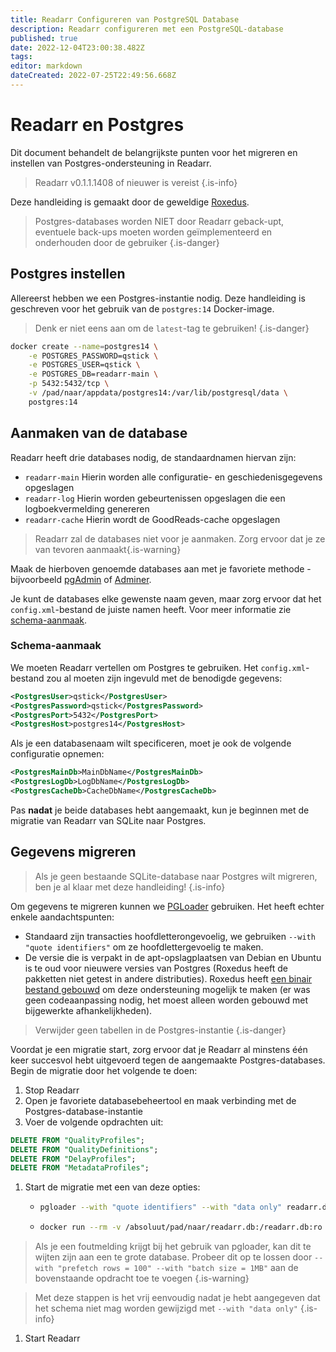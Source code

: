 ```yaml
---
title: Readarr Configureren van PostgreSQL Database
description: Readarr configureren met een PostgreSQL-database
published: true
date: 2022-12-04T23:00:38.482Z
tags: 
editor: markdown
dateCreated: 2022-07-25T22:49:56.668Z
---
```


# Readarr en Postgres

Dit document behandelt de belangrijkste punten voor het migreren en instellen van Postgres-ondersteuning in Readarr.

> Readarr v0.1.1.1408 of nieuwer is vereist
{.is-info}

Deze handleiding is gemaakt door de geweldige [Roxedus](https://github.com/Roxedus).

> Postgres-databases worden NIET door Readarr geback-upt, eventuele back-ups moeten worden geïmplementeerd en onderhouden door de gebruiker
{.is-danger}

## Postgres instellen

Allereerst hebben we een Postgres-instantie nodig. Deze handleiding is geschreven voor het gebruik van de `postgres:14` Docker-image.

> Denk er niet eens aan om de `latest`-tag te gebruiken! {.is-danger}

```bash
docker create --name=postgres14 \
    -e POSTGRES_PASSWORD=qstick \
    -e POSTGRES_USER=qstick \
    -e POSTGRES_DB=readarr-main \
    -p 5432:5432/tcp \
    -v /pad/naar/appdata/postgres14:/var/lib/postgresql/data \
    postgres:14
```

## Aanmaken van de database

Readarr heeft drie databases nodig, de standaardnamen hiervan zijn:

- `readarr-main`   Hierin worden alle configuratie- en geschiedenisgegevens opgeslagen
- `readarr-log`    Hierin worden gebeurtenissen opgeslagen die een logboekvermelding genereren
- `readarr-cache`    Hierin wordt de GoodReads-cache opgeslagen

> Readarr zal de databases niet voor je aanmaken. Zorg ervoor dat je ze van tevoren aanmaakt{.is-warning}

Maak de hierboven genoemde databases aan met je favoriete methode - bijvoorbeeld [pgAdmin](https://www.pgadmin.org/) of [Adminer](https://www.adminer.org/).

Je kunt de databases elke gewenste naam geven, maar zorg ervoor dat het `config.xml`-bestand de juiste namen heeft. Voor meer informatie zie [schema-aanmaak](/readarr/postgres-setup#schema-creation).

### Schema-aanmaak

We moeten Readarr vertellen om Postgres te gebruiken. Het `config.xml`-bestand zou al moeten zijn ingevuld met de benodigde gegevens:

```xml
<PostgresUser>qstick</PostgresUser>
<PostgresPassword>qstick</PostgresPassword>
<PostgresPort>5432</PostgresPort>
<PostgresHost>postgres14</PostgresHost>
```

Als je een databasenaam wilt specificeren, moet je ook de volgende configuratie opnemen:

```xml
<PostgresMainDb>MainDbName</PostgresMainDb>
<PostgresLogDb>LogDbName</PostgresLogDb>
<PostgresCacheDb>CacheDbName</PostgresCacheDb>
```

Pas **nadat** je beide databases hebt aangemaakt, kun je beginnen met de migratie van Readarr van SQLite naar Postgres.

## Gegevens migreren

> Als je geen bestaande SQLite-database naar Postgres wilt migreren, ben je al klaar met deze handleiding! {.is-info}

Om gegevens te migreren kunnen we [PGLoader](https://github.com/dimitri/pgloader) gebruiken. Het heeft echter enkele aandachtspunten:

- Standaard zijn transacties hoofdletterongevoelig, we gebruiken `--with "quote identifiers"` om ze hoofdlettergevoelig te maken.
- De versie die is verpakt in de apt-opslagplaatsen van Debian en Ubuntu is te oud voor nieuwere versies van Postgres (Roxedus heeft de pakketten niet getest in andere distributies).
  Roxedus heeft [een binair bestand gebouwd](https://github.com/Roxedus/Pgloader-bin) om deze ondersteuning mogelijk te maken (er was geen codeaanpassing nodig, het moest alleen worden gebouwd met bijgewerkte afhankelijkheden).

> Verwijder geen tabellen in de Postgres-instantie {.is-danger}

Voordat je een migratie start, zorg ervoor dat je Readarr al minstens één keer succesvol hebt uitgevoerd tegen de aangemaakte Postgres-databases. Begin de migratie door het volgende te doen:

1. Stop Readarr
1. Open je favoriete databasebeheertool en maak verbinding met de Postgres-database-instantie
1. Voer de volgende opdrachten uit:

```SQL
DELETE FROM "QualityProfiles";
DELETE FROM "QualityDefinitions";
DELETE FROM "DelayProfiles";
DELETE FROM "MetadataProfiles";
```

1. Start de migratie met een van deze opties:

    - ```bash
      pgloader --with "quote identifiers" --with "data only" readarr.db 'postgresql://qstick:qstick@localhost/readarr-main'
      ```

    - ```bash
      docker run --rm -v /absoluut/pad/naar/readarr.db:/readarr.db:ro --network=host ghcr.io/roxedus/pgloader --with "quote identifiers" --with "data only" /readarr.db "postgresql://qstick:qstick@localhost/readarr-main"
      ```

> Als je een foutmelding krijgt bij het gebruik van pgloader, kan dit te wijten zijn aan een te grote database. Probeer dit op te lossen door `--with "prefetch rows = 100" --with "batch size = 1MB"` aan de bovenstaande opdracht toe te voegen {.is-warning}

> Met deze stappen is het vrij eenvoudig nadat je hebt aangegeven dat het schema niet mag worden gewijzigd met `--with "data only"`
{.is-info}

1. Start Readarr